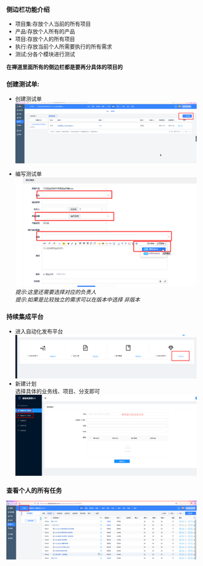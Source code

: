 ### 侧边栏功能介绍  
* 项目集:存放个人当前的所有项目
* 产品:存放个人所有的产品
* 项目:存放个人的所有项目
* 执行:存放当前个人所需要执行的所有需求
* 测试:分各个模块进行测试

**在禅道里面所有的侧边栏都是要再分具体的项目的**  


### 创建测试单:  
* 创建测试单
![创建测试单](resources/禅道/1.png)  

* 编写测试单
![编写测试单](resources/禅道/2.png)  
*提示:这里还需要选择对应的负责人*  
*提示:如果是比较独立的需求可以在版本中选择 非版本*  

### 持续集成平台  
* 进入自动化发布平台  
  ![自动化发布平台](resources/禅道/3.png)  
* 新建计划  
  选择具体的业务线、项目、分支即可
  ![新建计划](resources/禅道/4.png)  

### 查看个人的所有任务  
![查看个人的所有任务](resources/禅道/5.png)  

